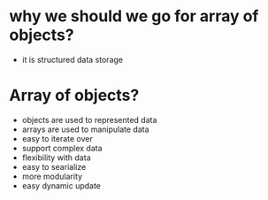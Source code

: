 # why we should we go for array of objects?
- it is structured data storage

# Array of objects?
- objects are used to represented data
- arrays are used to manipulate data
- easy to iterate over
- support complex data
- flexibility with data
- easy to searialize
- more modularity
- easy dynamic update